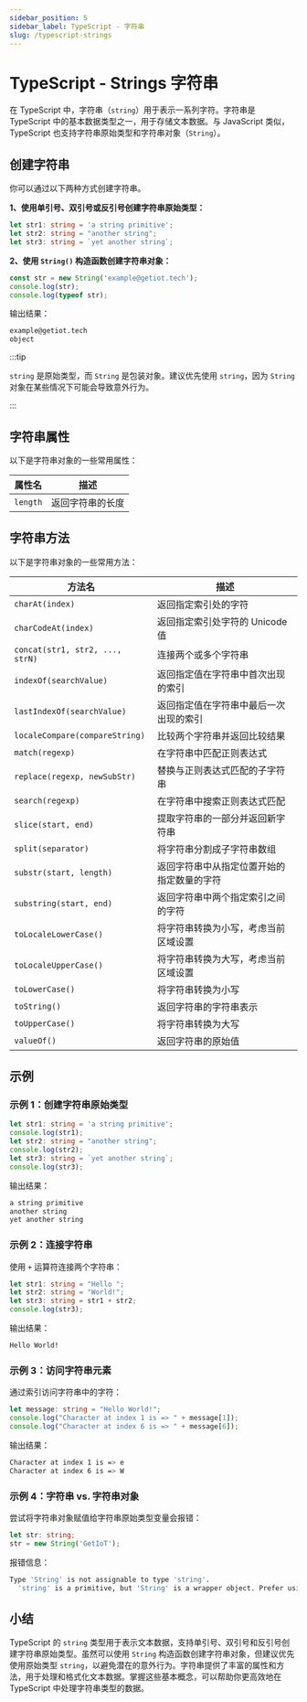 ```yaml
---
sidebar_position: 5
sidebar_label: TypeScript - 字符串
slug: /typescript-strings
---
```


# TypeScript - Strings 字符串

在 TypeScript 中，字符串（`string`）用于表示一系列字符。字符串是 TypeScript 中的基本数据类型之一，用于存储文本数据。与 JavaScript 类似，TypeScript 也支持字符串原始类型和字符串对象（`String`）。



## 创建字符串

你可以通过以下两种方式创建字符串。

**1、使用单引号、双引号或反引号创建字符串原始类型：**

```typescript
let str1: string = 'a string primitive';
let str2: string = "another string";
let str3: string = `yet another string`;
```

**2、使用 `String()` 构造函数创建字符串对象：**

```typescript
const str = new String('example@getiot.tech');
console.log(str);
console.log(typeof str);
```

输出结果：

```bash
example@getiot.tech
object
```

:::tip

`string` 是原始类型，而 `String` 是包装对象。建议优先使用 `string`，因为 `String` 对象在某些情况下可能会导致意外行为。

:::



## 字符串属性

以下是字符串对象的一些常用属性：

| 属性名   | 描述             |
| -------- | ---------------- |
| `length` | 返回字符串的长度 |



## 字符串方法

以下是字符串对象的一些常用方法：

| 方法名                          | 描述                                       |
| ------------------------------- | ------------------------------------------ |
| `charAt(index)`                 | 返回指定索引处的字符                       |
| `charCodeAt(index)`             | 返回指定索引处字符的 Unicode 值            |
| `concat(str1, str2, ..., strN)` | 连接两个或多个字符串                       |
| `indexOf(searchValue)`          | 返回指定值在字符串中首次出现的索引         |
| `lastIndexOf(searchValue)`      | 返回指定值在字符串中最后一次出现的索引     |
| `localeCompare(compareString)`  | 比较两个字符串并返回比较结果               |
| `match(regexp)`                 | 在字符串中匹配正则表达式                   |
| `replace(regexp, newSubStr)`    | 替换与正则表达式匹配的子字符串             |
| `search(regexp)`                | 在字符串中搜索正则表达式匹配               |
| `slice(start, end)`             | 提取字符串的一部分并返回新字符串           |
| `split(separator)`              | 将字符串分割成子字符串数组                 |
| `substr(start, length)`         | 返回字符串中从指定位置开始的指定数量的字符 |
| `substring(start, end)`         | 返回字符串中两个指定索引之间的字符         |
| `toLocaleLowerCase()`           | 将字符串转换为小写，考虑当前区域设置       |
| `toLocaleUpperCase()`           | 将字符串转换为大写，考虑当前区域设置       |
| `toLowerCase()`                 | 将字符串转换为小写                         |
| `toString()`                    | 返回字符串的字符串表示                     |
| `toUpperCase()`                 | 将字符串转换为大写                         |
| `valueOf()`                     | 返回字符串的原始值                         |



## 示例

### 示例 1：创建字符串原始类型

```typescript
let str1: string = 'a string primitive';
console.log(str1);
let str2: string = "another string";
console.log(str2);
let str3: string = `yet another string`;
console.log(str3);
```

输出结果：

```bash
a string primitive
another string
yet another string
```

### 示例 2：连接字符串

使用 `+` 运算符连接两个字符串：

```typescript
let str1: string = "Hello ";
let str2: string = "World!";
let str3: string = str1 + str2;
console.log(str3);
```

输出结果：

```bash
Hello World!
```

### 示例 3：访问字符串元素

通过索引访问字符串中的字符：

```typescript
let message: string = "Hello World!";
console.log("Character at index 1 is => " + message[1]);
console.log("Character at index 6 is => " + message[6]);
```

输出结果：

```bash
Character at index 1 is => e
Character at index 6 is => W
```

### 示例 4：字符串 vs. 字符串对象

尝试将字符串对象赋值给字符串原始类型变量会报错：

```typescript
let str: string;
str = new String('GetIoT');
```

报错信息：

```bash
Type 'String' is not assignable to type 'string'.
  'string' is a primitive, but 'String' is a wrapper object. Prefer using 'string' when possible.
```



## 小结

TypeScript 的 `string` 类型用于表示文本数据，支持单引号、双引号和反引号创建字符串原始类型。虽然可以使用 `String` 构造函数创建字符串对象，但建议优先使用原始类型 `string`，以避免潜在的意外行为。字符串提供了丰富的属性和方法，用于处理和格式化文本数据。掌握这些基本概念，可以帮助你更高效地在 TypeScript 中处理字符串类型的数据。
